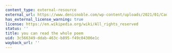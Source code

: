 ```yaml
---
content_type: external-resource
external_url: https://www.denisnoble.com/wp-content/uploads/2021/01/Can-vei-la-lauzeta.pdf
has_external_license_warning: true
license: https://en.wikipedia.org/wiki/All_rights_reserved
status: ''
title: you can read the whole poem
uid: 3c566349-ddab-463c-b895-f49c04306e1c
wayback_url: ''
---
```

